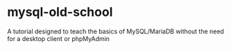 # mysql-old-school
A tutorial designed to teach the basics of MySQL/MariaDB without the need for a desktop client or phpMyAdmin
